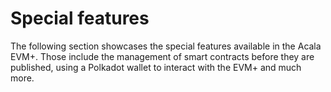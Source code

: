 # Special features

The following section showcases the special features available in the Acala EVM+. Those include the management of smart contracts before they are published, using a Polkadot wallet to interact with the EVM+ and much more.
